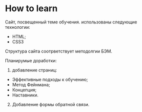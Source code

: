 # How to learn

Сайт, посвещенный теме обучения.
использованы следующие технологии: 
* HTML;
* CSS3

Структура сайта соотрветствует методолгии БЭМ.

Планирумые доработки:
1. добавление страниц:
* Эффективные подходы к обучению;
* Метод Фейнмана;
* Концепция;
* Наставники.

2. Добавление формы обратной связи.
